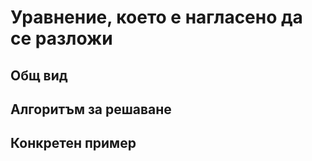 # Уравнение, което е нагласено да се разложи

## Общ вид

## Алгоритъм за решаване

## Конкретен пример